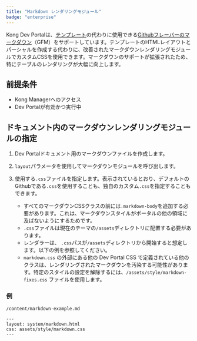 ```yaml
---
title: "Markdown レンダリングモジュール"
badge: "enterprise"
---
```

Kong Dev Portalは、[テンプレート](/gateway/{{page.release}}/kong-enterprise/dev-portal/working-with-templates/)の代わりに使用できる[Githubフレーバーのマークダウン](https://github.github.com/gfm/)（GFM）をサポートしています。テンプレートのHTMLレイアウトとパーシャルを作成する代わりに、改善されたマークダウンレンダリングモジュールでカスタムCSSを使用できます。マークダウンのサポートが拡張されたため、特にテーブルのレンダリングが大幅に向上します。

前提条件
----

* Kong Managerへのアクセス
* Dev Portalが有効かつ実行中

ドキュメント内のマークダウンレンダリングモジュールの指定
----------------------------

1. Dev Portalドキュメント用のマークダウンファイルを作成します。

2. `layout`パラメータを使用してマークダウンモジュールを呼び出します。

3. 使用する`.css`ファイルを指定します。表示されているとおり、デフォルトの Githubである`.css`を使用することも、独自のカスタム`.css`を指定することもできます。

   * すべてのマークダウンCSSクラスの前には`.markdown-body`を追加する必要があります。これは、マークダウンスタイルがポータルの他の領域に及ばないようにするためです。
   * `.css`ファイルは現在のテーマの`/assets`ディレクトリに配置する必要があります。
   * レンダラーは、 `.css`パスが`/assets`ディレクトリから開始すると想定します。以下の例を参照してください。
   * `markdown.css` の外部にある他の Dev Portal CSS で定義されている他のクラスは、レンダリングされたマークダウンを汚染する可能性があります。特定のスタイルの設定を解除するには、`/assets/style/markdown-fixes.css` ファイルを使用します。

### 例

`/content/markdown-example.md`

    ---
    layout: system/markdown.html
    css: assets/style/markdown.css
    ---

